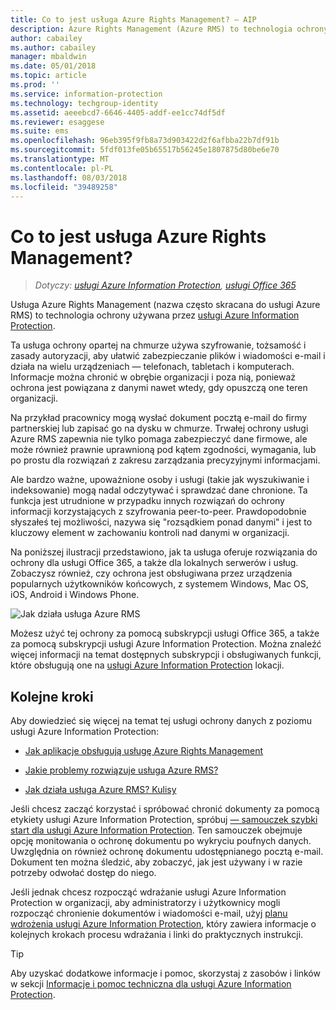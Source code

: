 ```yaml
---
title: Co to jest usługa Azure Rights Management? — AIP
description: Azure Rights Management (Azure RMS) to technologia ochrony używana przez usługę Azure Information Protection.
author: cabailey
ms.author: cabailey
manager: mbaldwin
ms.date: 05/01/2018
ms.topic: article
ms.prod: ''
ms.service: information-protection
ms.technology: techgroup-identity
ms.assetid: aeeebcd7-6646-4405-addf-ee1cc74df5df
ms.reviewer: esaggese
ms.suite: ems
ms.openlocfilehash: 96eb395f9fb8a73d903422d2f6afbba22b7df91b
ms.sourcegitcommit: 5fdf013fe05b65517b56245e1807875d80be6e70
ms.translationtype: MT
ms.contentlocale: pl-PL
ms.lasthandoff: 08/03/2018
ms.locfileid: "39489258"
---
```

# <a name="what-is-azure-rights-management"></a>Co to jest usługa Azure Rights Management?

>*Dotyczy: [usługi Azure Information Protection](https://azure.microsoft.com/pricing/details/information-protection), [usługi Office 365](http://download.microsoft.com/download/E/C/F/ECF42E71-4EC0-48FF-AA00-577AC14D5B5C/Azure_Information_Protection_licensing_datasheet_EN-US.pdf)*


Usługa Azure Rights Management (nazwa często skracana do usługi Azure RMS) to technologia ochrony używana przez [usługi Azure Information Protection](what-is-information-protection.md).

Ta usługa ochrony opartej na chmurze używa szyfrowanie, tożsamość i zasady autoryzacji, aby ułatwić zabezpieczanie plików i wiadomości e-mail i działa na wielu urządzeniach — telefonach, tabletach i komputerach. Informacje można chronić w obrębie organizacji i poza nią, ponieważ ochrona jest powiązana z danymi nawet wtedy, gdy opuszczą one teren organizacji.

Na przykład pracownicy mogą wysłać dokument pocztą e-mail do firmy partnerskiej lub zapisać go na dysku w chmurze. Trwałej ochrony usługi Azure RMS zapewnia nie tylko pomaga zabezpieczyć dane firmowe, ale może również prawnie uprawnioną pod kątem zgodności, wymagania, lub po prostu dla rozwiązań z zakresu zarządzania precyzyjnymi informacjami.

Ale bardzo ważne, upoważnione osoby i usługi (takie jak wyszukiwanie i indeksowanie) mogą nadal odczytywać i sprawdzać dane chronione. Ta funkcja jest utrudnione w przypadku innych rozwiązań do ochrony informacji korzystających z szyfrowania peer-to-peer. Prawdopodobnie słyszałeś tej możliwości, nazywa się "rozsądkiem ponad danymi" i jest to kluczowy element w zachowaniu kontroli nad danymi w organizacji.

Na poniższej ilustracji przedstawiono, jak ta usługa oferuje rozwiązania do ochrony dla usługi Office 365, a także dla lokalnych serwerów i usług. Zobaczysz również, czy ochrona jest obsługiwana przez urządzenia popularnych użytkowników końcowych, z systemem Windows, Mac OS, iOS, Android i Windows Phone.


![Jak działa usługa Azure RMS](./media/AzRMS_elements.png)

Możesz użyć tej ochrony za pomocą subskrypcji usługi Office 365, a także za pomocą subskrypcji usługi Azure Information Protection. Można znaleźć więcej informacji na temat dostępnych subskrypcji i obsługiwanych funkcji, które obsługują one na [usługi Azure Information Protection](https://azure.microsoft.com/pricing/details/information-protection/) lokacji.

## <a name="next-steps"></a>Kolejne kroki

Aby dowiedzieć się więcej na temat tej usługi ochrony danych z poziomu usługi Azure Information Protection:

- [Jak aplikacje obsługują usługę Azure Rights Management](applications-support.md)

- [Jakie problemy rozwiązuje usługa Azure RMS?](azure-rms-problems-it-solves.md)

- [Jak działa usługa Azure RMS? Kulisy](how-does-it-work.md)

Jeśli chcesz zacząć korzystać i spróbować chronić dokumenty za pomocą etykiety usługi Azure Information Protection, spróbuj [— samouczek szybki start dla usługi Azure Information Protection](infoprotect-quick-start-tutorial.md). Ten samouczek obejmuje opcję monitowania o ochronę dokumentu po wykryciu poufnych danych. Uwzględnia on również ochronę dokumentu udostępnianego pocztą e-mail. Dokument ten można śledzić, aby zobaczyć, jak jest używany i w razie potrzeby odwołać dostęp do niego.

Jeśli jednak chcesz rozpocząć wdrażanie usługi Azure Information Protection w organizacji, aby administratorzy i użytkownicy mogli rozpocząć chronienie dokumentów i wiadomości e-mail, użyj [planu wdrożenia usługi Azure Information Protection](deployment-roadmap.md), który zawiera informacje o kolejnych krokach procesu wdrażania i linki do praktycznych instrukcji.

> [!TIP]
> Aby uzyskać dodatkowe informacje i pomoc, skorzystaj z zasobów i linków w sekcji [Informacje i pomoc techniczna dla usługi Azure Information Protection](information-support.md).
